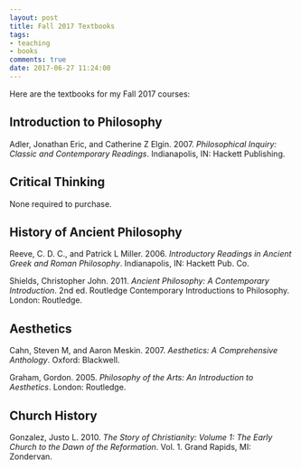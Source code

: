 ```yaml
---
layout: post
title: Fall 2017 Textbooks
tags:
- teaching
- books
comments: true
date: 2017-06-27 11:24:00
---
```


Here are the textbooks for my Fall 2017 courses:

## Introduction to Philosophy ##

<!-- [@adler2007philosophical] -->

<p>Adler, Jonathan Eric, and Catherine Z Elgin. 2007. <em>Philosophical Inquiry: Classic and Contemporary Readings</em>. Indianapolis, IN: Hackett Publishing.</p>

## Critical Thinking ##

None required to purchase.

## History of Ancient Philosophy ##

<!-- [@Reeve:2006aa] -->

<p>Reeve, C. D. C., and Patrick L Miller. 2006. <em>Introductory Readings in Ancient Greek and Roman Philosophy</em>. Indianapolis, IN: Hackett Pub. Co.</p>
<!-- [@Shields:2011aa] -->

<p>Shields, Christopher John. 2011. <em>Ancient Philosophy: A Contemporary Introduction</em>. 2nd ed. Routledge Contemporary Introductions to Philosophy. London: Routledge.</p>

## Aesthetics ##

<!-- [@cahn2007aesthetics] -->

<p>Cahn, Steven M, and Aaron Meskin. 2007. <em>Aesthetics: A Comprehensive Anthology</em>. Oxford: Blackwell.</p>
<!-- [@graham2005philosophy] -->

<p>Graham, Gordon. 2005. <em>Philosophy of the Arts: An Introduction to Aesthetics</em>. London: Routledge.</p>

## Church History ##

<!-- [@gonzalez2010story] -->

<p>Gonzalez, Justo L. 2010. <em>The Story of Christianity: Volume 1: The Early Church to the Dawn of the Reformation</em>. Vol. 1. Grand Rapids, MI: Zondervan.</p>



